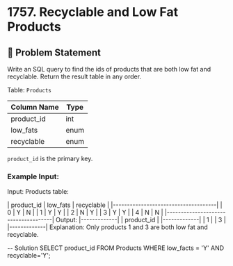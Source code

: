 # 1757. Recyclable and Low Fat Products

## 📝 Problem Statement

Write an SQL query to find the ids of products that are both low fat and recyclable.
Return the result table in any order.

Table: `Products`

| Column Name | Type    |
|-------------|---------|
| product_id  | int     |
| low_fats    | enum |
| recyclable  | enum |

`product_id` is the primary key.

### Example Input:
Input: 
Products table:

| product_id  | low_fats | recyclable |
|-------------------------------------|
| 0           | Y        | N          |
| 1           | Y        | Y          |
| 2           | N        | Y          |
| 3           | Y        | Y          |
| 4           | N        | N          |
|-------------------------------------|
Output: 
|-------------|
| product_id  |
|-------------|
| 1           |
| 3           |
|-------------|
Explanation: Only products 1 and 3 are both low fat and recyclable.



-- Solution 
SELECT product_id FROM Products 
WHERE low_facts = 'Y' AND recyclable='Y';
